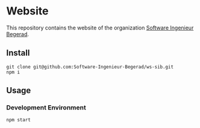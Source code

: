 # Website
This repository contains the website of the organization
[Software Ingenieur Begerad](https://SwIngBe.de).

## Install

```
git clone git@github.com:Software-Ingenieur-Begerad/ws-sib.git
npm i
```


## Usage

### Development Environment

```
npm start
```
